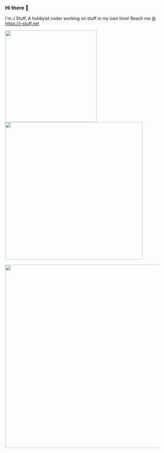 ### Hi there 👋

<!--
**J-Stuff/J-Stuff** is a ✨ _special_ ✨ repository because its `README.md` (this file) appears on your GitHub profile.

Here are some ideas to get you started:

- 🔭 I’m currently working on ...
- 🌱 I’m currently learning ...
- 👯 I’m looking to collaborate on ...
- 🤔 I’m looking for help with ...
- 💬 Ask me about ...
- 📫 How to reach me: ...
- 😄 Pronouns: ...
- ⚡ Fun fact: ...
-->
I'm J Stuff, A hobbyist coder working on stuff in my own time!
Reach me @ https://j-stuff.net


<a href="https://github.com/anuraghazra/github-readme-stats">
  <img width=300 align="center" src="https://github-readme-stats.vercel.app/api/top-langs/?username=J-Stuff&show_icons=true&theme=transparent" />
</a>

<a href="https://github.com/anuraghazra/github-readme-stats">
  <img width=450 align="center" src="https://github-readme-stats.vercel.app/api?username=J-Stuff&show_icons=true&theme=transparent&show=reviews,discussions_started,discussions_answered,prs_merged,prs_merged_percentage" />
</a>
<br>
<br>
<a href="https://github.com/anuraghazra/github-readme-stats">
  <img width=600 align="center" src="https://github-readme-stats.vercel.app/api/wakatime?username=JStuff&show_icons=true&theme=transparent&layout=compact" />
</a>


